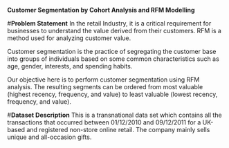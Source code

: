********Customer Segmentation by Cohort Analysis and RFM Modelling********

#**Problem Statement**
In the retail Industry, it is a critical requirement for businesses to understand the value derived from their customers. RFM is a method used for analyzing customer value.

Customer segmentation is the practice of segregating the customer base into groups of individuals based on some common characteristics such as age, gender, interests, and spending habits.

Our objective here is to perform customer segmentation using RFM analysis. The resulting segments can be ordered from most valuable (highest recency, frequency, and value) to least valuable (lowest recency, frequency, and value).

#**Dataset Description**
This is a transnational data set which contains all the transactions that occurred between 01/12/2010 and 09/12/2011 for a UK-based and registered non-store online retail. The company mainly sells unique and all-occasion gifts.
